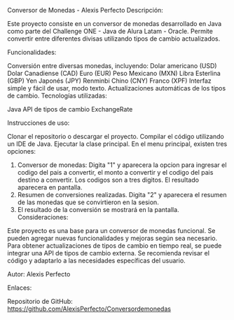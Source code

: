 Conversor de Monedas - Alexis Perfecto
Descripción:

Este proyecto consiste en un conversor de monedas desarrollado en Java como parte del Challenge ONE - Java de Alura Latam - Oracle. Permite convertir entre diferentes divisas utilizando tipos de cambio actualizados.

Funcionalidades:

Conversión entre diversas monedas, incluyendo:
Dolar americano (USD)
Dolar Canadiense (CAD)
Euro (EUR)
Peso Mexicano (MXN)
Libra Esterlina (GBP)
Yen Japonés (JPY)
Renminbi Chino (CNY)
Franco (XPF)
Interfaz simple y fácil de usar, modo texto.
Actualizaciones automáticas de los tipos de cambio.
Tecnologías utilizadas:

Java
API de tipos de cambio ExchangeRate

Instrucciones de uso:

Clonar el repositorio o descargar el proyecto.
Compilar el código utilizando un IDE de Java.
Ejecutar la clase principal.
En el menu principal, existen tres opciones:
1. Conversor de monedas: Digita "1" y aparecera la opcion para ingresar el codigo del pais a convertir, el monto a convertir y el codigo del pais destino a convertir. Los codigos son a tres digitos. El resultado aparecera en pantalla.
2. Resumen de conversiones realizadas. Digita "2" y aparecera el resumen de las monedas que se convirtieron en la sesion.
3. El resultado de la conversión se mostrará en la pantalla.
Consideraciones:

Este proyecto es una base para un conversor de monedas funcional. Se pueden agregar nuevas funcionalidades y mejoras según sea necesario.
Para obtener actualizaciones de tipos de cambio en tiempo real, se puede integrar una API de tipos de cambio externa.
Se recomienda revisar el código y adaptarlo a las necesidades específicas del usuario.

Autor:
Alexis Perfecto

Enlaces:

Repositorio de GitHub: https://github.com/AlexisPerfecto/Conversordemonedas
